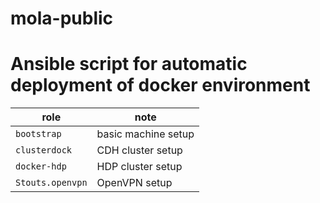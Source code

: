 # mola-public

# Ansible script for automatic deployment of docker environment

| role | note |
| --- | --- |
|  `bootstrap` | basic machine setup |
|  `clusterdock` | CDH cluster setup |
|  `docker-hdp` | HDP cluster setup |
|  `Stouts.openvpn` | OpenVPN setup |

